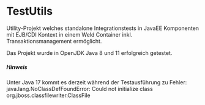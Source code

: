 # TestUtils

Utility-Projekt welches standalone Integrationstests in JavaEE Komponenten mit EJB/CDI
Kontext in einem Weld Container inkl. Transaktionsmanagement ermöglicht.

Das Projekt wurde in OpenJDK Java 8 und 11 erfolgreich getestet.

##### Hinweis
Unter Java 17 kommt es derzeit während der Testausführung zu Fehler:<br>
java.lang.NoClassDefFoundError: Could not initialize class org.jboss.classfilewriter.ClassFile